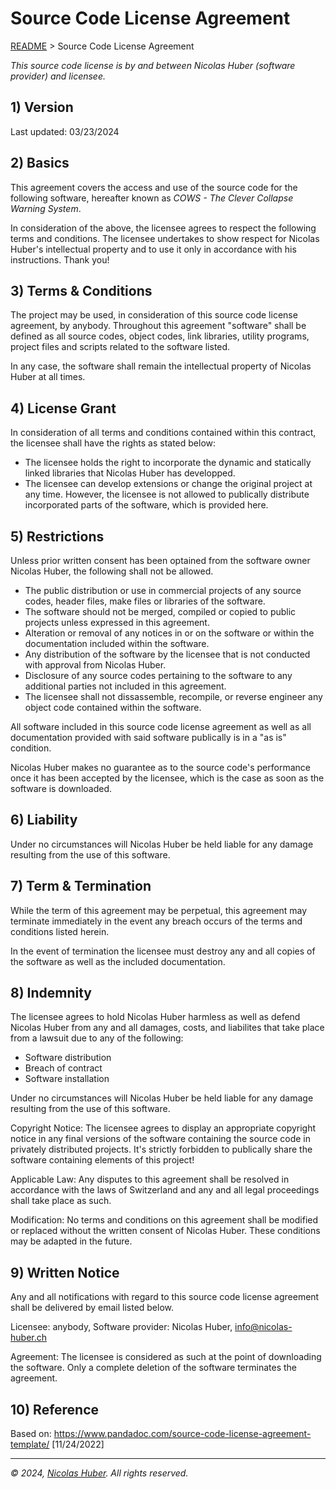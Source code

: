 # Source Code License Agreement

[README](/README.md) > Source Code License Agreement

_This source code license is by and between Nicolas Huber (software provider) and licensee._

## 1) Version

Last updated: 03/23/2024

## 2) Basics

This agreement covers the access and use of the source code for the following software, hereafter known as _COWS - The Clever Collapse Warning System_.

In consideration of the above, the licensee agrees to respect the following terms and conditions. The licensee undertakes to show respect for Nicolas Huber's intellectual property and to use it only in accordance with his instructions. Thank you!

## 3) Terms & Conditions

The project may be used, in consideration of this source code license agreement, by anybody. Throughout this agreement "software" shall be defined as all source codes, object codes, link libraries, utility programs, project files and scripts related to the software listed.

In any case, the software shall remain the intellectual property of Nicolas Huber at all times.

## 4) License Grant

In consideration of all terms and conditions contained within this contract, the licensee shall have the rights as stated below:

* The licensee holds the right to incorporate the dynamic and statically linked libraries that Nicolas Huber has developped.
* The licensee can develop extensions or change the original project at any time. However, the licensee is not allowed to publically distribute incorporated parts of the software, which is provided here.

## 5) Restrictions

Unless prior written consent has been optained from the software owner Nicolas Huber, the following shall not be allowed.

* The public distribution or use in commercial projects of any source codes, header files, make files or libraries of the software.
* The software should not be merged, compiled or copied to public projects unless expressed in this agreement.
* Alteration or removal of any notices in or on the software or within the documentation included within the software.
* Any distribution of the software by the licensee that is not conducted with approval from Nicolas Huber.
* Disclosure of any source codes pertaining to the software to any additional parties not included in this agreement.
* The licensee shall not dissassemble, recompile, or reverse engineer any object code contained within the software.

All software included in this source code license agreement as well as all documentation provided with said software publically is in a "as is" condition.

Nicolas Huber makes no guarantee as to the source code's performance once it has been accepted by the licensee, which is the case as soon as the software is downloaded.

## 6) Liability

Under no circumstances will Nicolas Huber be held liable for any damage resulting from the use of this software.

## 7) Term & Termination

While the term of this agreement may be perpetual, this agreement may terminate immediately in the event any breach occurs of the terms and conditions listed herein.

In the event of termination the licensee must destroy any and all copies of the software as well as the included documentation.

## 8) Indemnity

The licensee agrees to hold Nicolas Huber harmless as well as defend Nicolas Huber from any and all damages, costs, and liabilites that take place from a lawsuit due to any of the following:

* Software distribution
* Breach of contract
* Software installation

Under no circumstances will Nicolas Huber be held liable for any damage resulting from the use of this software.

Copyright Notice: The licensee agrees to display an appropriate copyright notice in any final versions of the software containing the source code in privately distributed projects. It's strictly forbidden to publically share the software containing elements of this project!

Applicable Law: Any disputes to this agreement shall be resolved in accordance with the laws of Switzerland and any and all legal proceedings shall take place as such.

Modification: No terms and conditions on this agreement shall be modified or replaced without the written consent of Nicolas Huber. These conditions may be adapted in the future.

## 9) Written Notice

Any and all notifications with regard to this source code license agreement shall be delivered by email listed below.

Licensee: anybody, Software provider: Nicolas Huber, info@nicolas-huber.ch

Agreement: The licensee is considered as such at the point of downloading the software. Only a complete deletion of the software terminates the agreement.

## 10) Reference

Based on: https://www.pandadoc.com/source-code-license-agreement-template/ [11/24/2022]

------

_© 2024, [Nicolas Huber](https://nicolas-huber.ch). All rights reserved._
